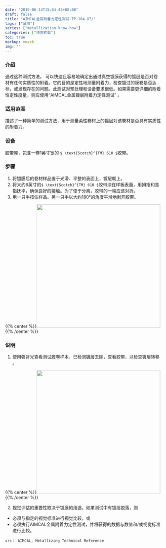 ```yaml
---
date: "2019-06-14T15:04:48+08:00"
draft: false
title: "AIMCAL金属附着力定性测试-TP-104-87/"
tags: ["薄膜"]
series: ["metallization know-how"]
categories: ["博客转载"]
toc: true
markup: mmark
img: ""
---
```


### 介绍
通过这种测试方法， 可以快速且容易地确定出通过真空镀膜获得的镀层是否对卷材有任何实质性的附着。它的目的是定性地测量附着力，检查镀过的膜卷是否达标，或发现存在的问题。此测试对预处理和设备要求很低。如果需要更详细的附着性定性度量，则应使用“AIMCAL金属镀层附着力定性测试” 。

### 适用范围
描述了一种简单的测试方法，用于测量柔性卷材上的镀层对该卷材是否具有实质性的附着力。

### 设备
胶带座，包含一卷1英寸宽的 `$ \text{Scotch}^{TM} 610 $`胶带。

### 步骤
1. 将镀膜后的卷材样品置于光滑、平整的表面上，镀层朝上。
2. 将大约6英寸的`$ \text{Scotch}^{TM} 610 $`胶带涂在样板表面，用拇指和食指抚平，确保良好的接触。为了便于分离，胶带的一端应该对折。
3. 用一只手按住样品。另一只手以大约180°的角度平滑地剥开胶带。

{{% center %}}<img name="" src="/images/blog/2019-06/ql-test-01.png" width='400px'/>{{% /center %}}

### 说明

1. 使用强背光查看测试膜卷样本，已检测镀层去除，查看胶带，以检查镀层转移 。

{{% center %}}<img name="" src="/images/blog/2019-06/ql-test-02.png" width='400px'/>{{% /center %}}

2. 视觉评估的重要性取决于镀膜的用途。如果测试中有镀层脱落，则

* 必须与指定的视觉标准进行视觉比较，或
* 必须执行AIMCAL金属附着力定性测试，并将获得的数据与数值和/或视觉标准进行比较。

`src： AIMCAL, Metallizing Technical Reference`


